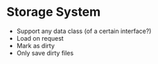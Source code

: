 # Storage System
- Support any data class (of a certain interface?)
- Load on request
- Mark as dirty
- Only save dirty files